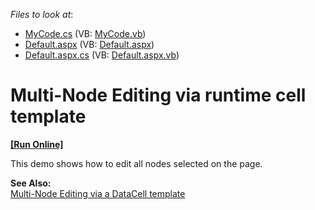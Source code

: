 <!-- default file list -->
*Files to look at*:

* [MyCode.cs](./CS/WebSite/App_Code/MyCode.cs) (VB: [MyCode.vb](./VB/WebSite/App_Code/MyCode.vb))
* [Default.aspx](./CS/WebSite/Default.aspx) (VB: [Default.aspx](./VB/WebSite/Default.aspx))
* [Default.aspx.cs](./CS/WebSite/Default.aspx.cs) (VB: [Default.aspx.vb](./VB/WebSite/Default.aspx.vb))
<!-- default file list end -->
# Multi-Node Editing via runtime cell template
<!-- run online -->
**[[Run Online]](https://codecentral.devexpress.com/e416/)**
<!-- run online end -->


<p>This demo shows how to edit all nodes selected on the page.</p><p><strong>See Also:</strong><br />
<a href="https://www.devexpress.com/Support/Center/p/E1314">Multi-Node Editing via a DataCell template</a></p>

<br/>


